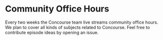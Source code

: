 # Community Office Hours

Every two weeks the Concourse team live streams community office hours. We plan
to cover all kinds of subjects related to Concourse. Feel free to contribute
episode ideas by opening an issue.
